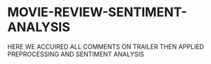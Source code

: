 # MOVIE-REVIEW-SENTIMENT-ANALYSIS
HERE WE ACCUIRED ALL COMMENTS ON TRAILER THEN APPLIED PREPROCESSING AND SENTIMENT ANALYSIS
